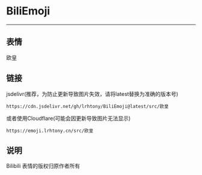 # BiliEmoji
---
## 表情
欧皇
## 链接
jsdelivr(推荐，为防止更新导致图片失效，请将latest替换为准确的版本号)
```
https://cdn.jsdelivr.net/gh/lrhtony/BiliEmoji@latest/src/欧皇
```
或者使用Cloudflare(可能会因更新导致图片无法显示)
```
https://emoji.lrhtony.cn/src/欧皇
```
## 说明
Bilibili 表情的版权归原作者所有
